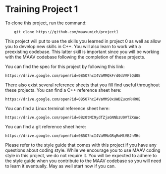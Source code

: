 # Training Project 1
To clone this project, run the command:

		git clone https://github.com/maavumich/project1

This project will put to use the skills you learned in project 0 as well as allow you to develop new
skills in C++. You will also learn to work with a preexisting codebase. This latter skill is
important since you will be working with the MAAV codebase following the completion of these
projects.

You can find the spec for this project by following this link:

	https://drive.google.com/open?id=0B5O7hcI4VaMMQkFrd0dVVFlQd0E

There also exist several reference sheets that you fill find useful throughout these projects.
You can find a C++ reference sheet here:

	https://drive.google.com/open?id=0B5O7hcI4VaMMS0xUWDZucnRHR0E

You can find a Linux terminal reference sheet here:

	https://drive.google.com/open?id=0Bz0tMI9ydfZjaGNNbzU0VTZXWWc

You can find a git reference sheet here:

	https://drive.google.com/open?id=0B5O7hcI4VaMMbGRqRmMtVEJnMHc

Please refer to the style guide that comes with this project if you have any questions about coding
style. While we encourage you to use MAAV coding style in this project, we do not require it. You
will be expected to adhere to the style guide when you contribute to the MAAV codebase so you will
need to learn it eventually. May as well start now if you can.
